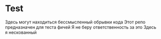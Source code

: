 # Test

Здесь могут находиться бессмысленный обрывки кода
Этот репо предназначен для теста фичей
Я не беру ответственность за это
Здесь я нескованный 
